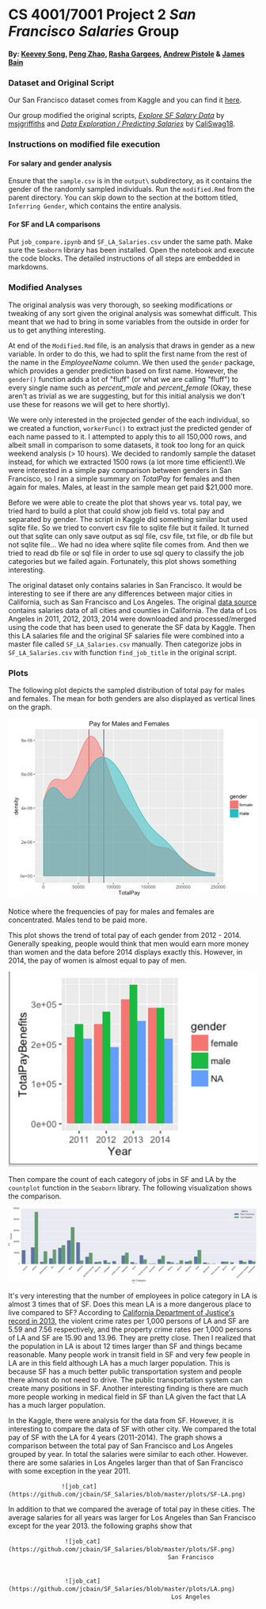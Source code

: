 # CS 4001/7001 Project 2 *San Francisco Salaries* Group

#### By: [Keevey Song](https://github.com/Keevey), [Peng Zhao](https://github.com/pengzhao001), [Rasha Gargees](https://github.com/rashasg), [Andrew Pistole](https://github.com/APistole) & [James Bain](https://github.com/jcbain)

### Dataset and Original Script

Our San Francisco dataset comes from Kaggle and you can find it [here](https://www.kaggle.com/kaggle/sf-salaries).

Our group modified the original scripts, *[Explore SF Salary Data](https://www.kaggle.com/msjgriffiths/d/kaggle/sf-salaries/explore-sf-salary-data)* by [msjgriffiths](https://www.kaggle.com/msjgriffiths) and *[Data Exploration / Predicting Salaries](https://www.kaggle.com/mevanoff24/d/kaggle/sf-salaries/data-exploration-predicting-salaries/notebook)* by [CaliSwag18](https://www.kaggle.com/mevanoff24).

### Instructions on modified file execution

#### For salary and gender analysis
Ensure that the `sample.csv` is in the `output\` subdirectory, as it contains the gender of the randomly sampled individuals. Run the `modified.Rmd` from the parent directory. You can skip down to the section at the bottom titled, `Inferring Gender`, which contains the entire analysis.

#### For SF and LA comparisons
Put `job_compare.ipynb` and `SF_LA_Salaries.csv` under the same path. Make sure the `Seaborn` library has been installed. Open the notebook and execute the code blocks. The detailed instructions of all steps are embedded in markdowns.

### Modified Analyses

The original analysis was very thorough, so seeking modifications or tweaking of any sort given the original analysis was somewhat difficult. This meant that we had to bring in some variables from the outside in order for us to get anything interesting.

At end of the `Modified.Rmd` file, is an analysis that draws in gender as a new variable. In order to do this, we had to split the first name from the rest of the name in the *EmployeeName* column. We then used the `gender` package, which provides a gender prediction based on first name. However, the `gender()` function adds a lot of "fluff" (or what we are calling "fluff") to every single name such as *percent_male* and *percent_female* (Okay, these aren't as trivial as we are suggesting, but for this initial analysis we don't use these for reasons we will get to here shortly).

We were only interested in the projected gender of the each individual, so we created a function, `workerFunc()` to extract just the predicted gender of each name passed to it. I attempted to apply this to all 150,000 rows, and albeit small in comparison to some datasets, it took too long for an quick weekend analysis (> 10 hours). We decided to randomly sample the dataset instead, for which we extracted 1500 rows (a lot more time efficient!).We were interested in a simple pay comparison between genders in San Francisco, so I ran a simple summary on *TotalPay* for females and then again for males. Males, at least in the sample mean get paid $21,000 more.

Before we were able to create the plot that shows year vs. total pay, we tried hard to build a plot that could show job field vs. total pay and separated by gender. The script in Kaggle did something similar but used sqlite file. So we tried to convert csv file to sqlite file but it failed. It turned out that sqlite can only save output as sql file, csv file, txt file, or db file but not sqlite file... We had no idea where sqlite file comes from. And then we tried to read db file or sql file in order to use sql query to classify the job categories but we failed again. Fortunately, this plot shows something interesting.

The original dataset only contains salaries in San Francisco. It would be interesting to see if there are any differences between major cities in California, such as San Francisco and Los Angeles. The original [data source](http://transparentcalifornia.com/agencies/salaries/) contains salaries data of all cities and counties in California. The data of Los Angeles in 2011, 2012, 2013, 2014 were downloaded and processed/merged using the code that has been used to generate the SF data by Kaggle. Then this LA salaries file and the original SF salaries file were combined into a master file called `SF_LA_Salaries.csv` manually. Then categorize jobs in `SF_LA_Salaries.csv` with function `find_job_title` in the original script.

### Plots

The following plot depicts the sampled distribution of total pay for males and females. The mean for both genders are also displayed as vertical lines on the graph.

![total_pay_gender](https://github.com/jcbain/SF_Salaries/blob/master/plots/pay_gender.png)

Notice where the frequencies of pay for males and females are concentrated. Males tend to be paid more.

This plot shows the trend of total pay of each gender from 2012 - 2014. Generally speaking, people would think that men would earn more money than women and the data before 2014 displays exactly this. However, in 2014, the pay of women is almost equal to pay of men.

![gender_year](https://github.com/jcbain/SF_Salaries/blob/master/plots/gender_year.png)

Then compare the count of each category of jobs in SF and LA by the `countplot` function in the `Seaborn` library. The following visualization shows the comparison.

![job_cat](https://github.com/jcbain/SF_Salaries/blob/master/plots/job_cat_LA_SF.png)

 It's very interesting that the number of employees in police category in LA is almost 3 times that of SF. Does this mean LA is a more dangerous place to live compared to SF? According to [California Department of Justice's record in 2013](https://en.wikipedia.org/wiki/California_locations_by_crime_rate), the violent crime rates per 1,000 persons of LA and SF are 5.59 and 7.56 respectively, and the property crime rates per 1,000 persons of LA and SF are 15.90 and 13.96. They are pretty close. Then I realized that the population in LA is about 12 times larger than SF and things became reasonable. Many people work in transit field in SF and very few people in LA are in this field although LA has a much larger population. This is because SF has a much better public transportation system and people there almost do not need to drive. The public transportation system can create many positions in SF. Another interesting finding is there are much more people working in medical field in SF than LA given the fact that LA has a much larger population.
 
In the Kaggle, there were analysis for the data from SF. However, it is interesting to compare the data of SF with other city. We compared the total pay of SF with the LA for 4 years (2011-2014).
The graph shows a  comparison between the total pay of San Francisco and Los Angeles grouped by year. In total the salaries were similar to each other. However. there are some salaries in Los Angeles larger than that of San Francisco with some exception in the year 2011.

                   ![job_cat](https://github.com/jcbain/SF_Salaries/blob/master/plots/SF-LA.png)

In addition to that we compared the average of total pay in these cities. 
The average salaries for all years was larger for Los Angeles than San Francisco except for the year 2013. the following graphs show that

                    ![job_cat](https://github.com/jcbain/SF_Salaries/blob/master/plots/SF.png) 
                                                 San Francisco 


                    ![job_cat](https://github.com/jcbain/SF_Salaries/blob/master/plots/LA.png)
                                                  Los Angeles 



